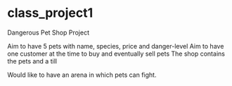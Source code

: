 # class_project1
Dangerous Pet Shop Project

Aim to have 5 pets with name, species, price and danger-level
Aim to have one customer at the time to buy and eventually sell pets
The shop contains the pets and a till

Would like to have an arena in which pets can fight.
